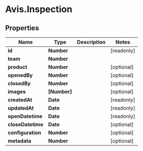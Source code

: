 # Avis.Inspection

## Properties

| Name              | Type         | Description | Notes      |
| ----------------- | ------------ | ----------- | ---------- |
| **id**            | **Number**   |             | [readonly] |
| **team**          | **Number**   |             |
| **product**       | **Number**   |             | [optional] |
| **openedBy**      | **Number**   |             | [optional] |
| **closedBy**      | **Number**   |             | [optional] |
| **images**        | **[Number]** |             | [optional] |
| **createdAt**     | **Date**     |             | [readonly] |
| **updatedAt**     | **Date**     |             | [readonly] |
| **openDatetime**  | **Date**     |             | [readonly] |
| **closeDatetime** | **Date**     |             | [optional] |
| **configuration** | **Number**   |             | [optional] |
| **metadata**      | **Number**   |             | [optional] |
